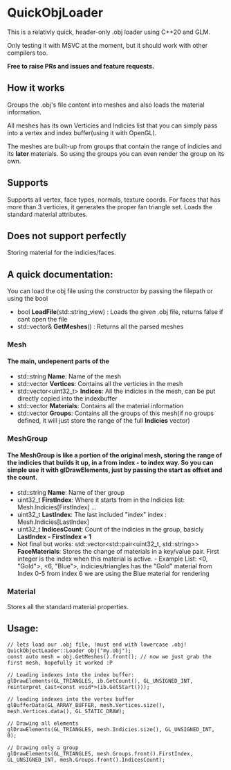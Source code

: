 # QuickObjLoader
This is a relativly quick, header-only .obj loader using C++20 and GLM.

Only testing it with MSVC at the moment, but it should work with other compilers too.

**Free to raise PRs and issues and feature requests.** 

## How it works
Groups the .obj's file content into meshes and also loads the material information.

All meshes has its own Verticies and Indicies list that you can simply pass into a vertex and index buffer(using it with OpenGL).

The meshes are built-up from groups that contain the range of indicies and its **later** materials. So using the groups you can even render the group on its own.

## Supports
Supports all vertex, face types, normals, texture coords.
For faces that has more than 3 verticies, it generates the proper fan triangle set.
Loads the standard material attributes.

## Does not support perfectly
Storing material for the indicies/faces.

## A quick documentation:
You can load the obj file using the constructor by passing the filepath or using the bool 

 - bool **LoadFile**(std::string_view) : Loads the given .obj file, returns false if cant open the file
 - std::vector<Mesh>& **GetMeshes**() :  Returns all the parsed meshes

### Mesh
#### The main, undepenent parts of the 

 - std::string **Name**: Name of the mesh
 - std::vector<Vertex> **Vertices**: Contains all the verticies in the mesh
 - std::vector<uint32_t> **Indices**: All the indicies in the mesh, can be put directly copied into the indexbuffer
 - std::vector<Material> **Materials**: Contains all the material information		
 - std::vector<MeshGroup> **Groups**: Contains all the groups of this mesh(if no groups  defined, it will just store the range of the full **Indicies** vector)

### MeshGroup
####	The MeshGroup is like a portion of the original mesh, storing the range of the indicies that builds it up, in a from index - to index way. So you can simple use it with glDrawElements, just by passing the start as offset and the count.
	
 - std::string **Name**: Name of ther group
 - uint32_t **FirstIndex**: Where it starts from in the Indicies list: Mesh.Indicies[FirstIndex] ...
 - uint32_t **LastIndex**: The last included "index" index : Mesh.Indicies[LastIndex]
 - uint32_t **IndicesCount**: Count of the indicies in the group, basicly **LastIndex - FirstIndex + 1**
 - Not final but works: std::vector<std::pair<uint32_t, std::string>> **FaceMaterials**: Stores the change of materials in a key/value pair. First integer is the index when this material is active.
			- Example List: <0, "Gold">, <6, "Blue">, indicies/triangles has the "Gold" material from Index 0-5 from index 6 we are using the Blue material for rendering

### Material
Stores all the standard material properties.


## Usage:
	// lets load our .obj file, !must end with lowercase .obj!
	QuickObjectLoader::Loader obj("my.obj"); 
	const auto mesh = obj.GetMeshes().front(); // now we just grab the first mesh, hopefully it worked :P
	
	// Loading indexes into the index buffer:
	glDrawElements(GL_TRIANGLES, ib.GetCount(), GL_UNSIGNED_INT, reinterpret_cast<const void*>(ib.GetStart()));

	// loading indexes into the vertex buffer
	glBufferData(GL_ARRAY_BUFFER, mesh.Vertices.size(), mesh.Vertices.data(), GL_STATIC_DRAW);
	
	// Drawing all elements
	glDrawElements(GL_TRIANGLES, mesh.Indicies.size(), GL_UNSIGNED_INT, 0);
	
	// Drawing only a group
	glDrawElements(GL_TRIANGLES, mesh.Groups.front().FirstIndex, GL_UNSIGNED_INT, mesh.Groups.front().IndicesCount);
